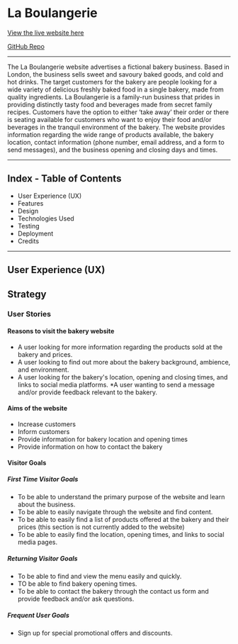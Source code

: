 # La Boulangerie

[View the live website here](https://michellegri.github.io/la-boulangerie/)

[GitHub Repo](https://github.com/MichelleGri/la-boulangerie)

***

The La Boulangerie website advertises a fictional bakery business. Based in London, the business sells sweet and savoury baked goods, and cold and hot drinks. The target customers for the bakery are people looking for a wide variety of delicious freshly baked food in a single bakery, made from quality ingredients. La Boulangerie is a family-run business that prides in providing distinctly tasty food and beverages made from secret family recipes. Customers have the option to either ‘take away’ their order or there is seating available for customers who want to enjoy their food and/or beverages in the tranquil environment of the bakery. The website provides information regarding the wide range of products available, the bakery location, contact information (phone number, email address, and a form to send messages), and the business opening and closing days and times. 

***

## Index - Table of Contents
* User Experience (UX)
* Features
* Design
* Technologies Used
* Testing
* Deployment
* Credits

***

## User Experience (UX)

## Strategy
### User Stories

#### Reasons to visit the bakery website
* A user looking for more information regarding the products sold at the bakery and prices.
* A user looking to find out more about the bakery background, ambience, and environment.
* A user looking for the bakery's location, opening and closing times, and links to social media platforms.
*A user wanting to send a message and/or provide feedback relevant to the bakery.

#### Aims of the website
* Increase customers
* Inform customers
* Provide information for bakery location and opening times
* Provide information on how to contact the bakery

#### Visitor Goals
##### First Time Visitor Goals
* To be able to understand the primary purpose of the website and learn about the business.
* To be able to easily navigate through the website and find content.
* To be able to easily find a list of products offered at the bakery and their prices (this section is not currently added to the website)
* To be able to easily find the location, opening times, and links to social media pages.

##### Returning Visitor Goals
* To be able to find and view the menu easily and quickly.
* TO be able to find bakery opening times.
* To be able to contact the bakery through the contact us form and provide feedback and/or ask questions.

##### Frequent User Goals
* Sign up for special promotional offers and discounts.




